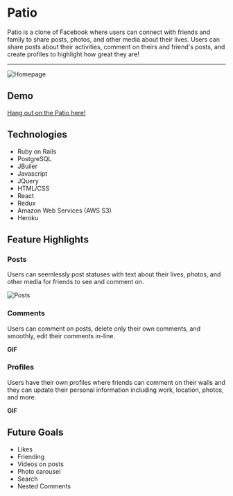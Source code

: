 # Patio 

   Patio is a clone of Facebook where users can connect with friends and family to share posts, photos, and other media
about their lives. Users can share posts about their activities, comment on theirs and friend's posts, and create  profiles to highlight how great they are!  

---

![Homepage](https://user-images.githubusercontent.com/51393952/68999277-82fb7400-0873-11ea-990e-4851d99cc54c.jpg)

## Demo

[Hang out on the Patio here!](https://patio-fsp.herokuapp.com/?#/)

## Technologies
  + Ruby on Rails
  + PostgreSQL
  + JBuiler
  + Javascript
  + JQuery
  + HTML/CSS
  + React
  + Redux
  + Amazon Web Services (AWS S3)
  + Heroku
  
 ## Feature Highlights
 
 ### Posts
   Users can seemlessly post statuses with text about their lives, photos, and other media for friends to 
   see and comment on.
   
   ![Posts](https://giphy.com/gifs/KCdUhACqLy02Js4gfT)
   
### Comments
  Users can comment on posts, delete only their own comments, and smoothly, edit their comments in-line.
  
  **GIF**
  
### Profiles
  Users have their own profiles where friends can comment on their walls and they can update their personal information
  including work, location, photos, and more.
  
  **GIF**
  
  
  
## Future Goals
 + Likes
 + Friending
 + Videos on posts 
 + Photo carousel
 + Search 
 + Nested Comments 
